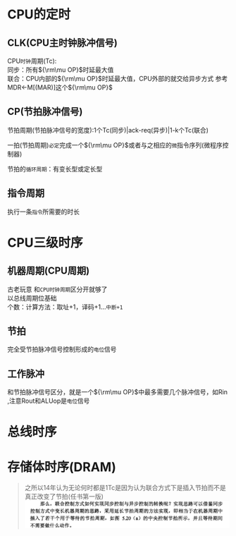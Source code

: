 # CPU的定时
## CLK(CPU主时钟脉冲信号)
CPU`时钟`周期(Tc):  
同步：所有${\rm\mu OP}$时延最大值  
联合：CPU内部的${\rm\mu OP}$时延最大值，CPU外部的就交给异步方式 参考MDR←M[(MAR)]这个${\rm\mu OP}$
## CP(节拍脉冲信号)
节拍周期(节拍脉冲信号的宽度):1个Tc(同步)|ack-req(异步)|1-k个Tc(联合) 

一拍(节拍周期)`必定`完成一个${\rm\mu OP}$或者与之相应的`微`指令序列(微程序控制器) 

节拍的`循环周期`：有变长型或定长型   

## 指令周期
执行一条`指令`所需要的时长
# CPU三级时序
## 机器周期(CPU周期)
古老玩意 和`CPU时钟周期`区分开就够了  
以总线周期位基础   
个数：计算方法：取址+1，译码+1...`中断+1`
## 节拍
完全受节拍脉冲信号控制形成的`电位`信号
## 工作脉冲
和节拍脉冲信号区分，就是一个${\rm\mu OP}$中最多需要几个脉冲信号，如Rin ,注意Rout和ALUop是`电位`信号



# 总线时序

# 存储体时序(DRAM)
> 之所以14年认为无论何时都是1Tc是因为认为联合方式下是插入节拍而不是真正改变了节拍(任书第一版)
![Alt text](images/CO_%E6%97%B6%E5%BA%8F_image.png) 